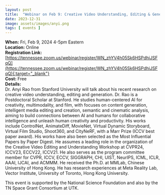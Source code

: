 ```yaml
---
layout: post
title:  "Webinar on Feb 9: Creative Video Understanding, Editing & Generation"
date: 2023-12-31
image: assets/images/anyi.png
tags: [ events ]
---
```



**When:** Fri, Feb 9, 2024 4-5pm Eastern   
**Location:** Online   
**Registration Link:** [https://tennessee.zoom.us/webinar/register/WN_zhYV4h05Sk6HSPdhiJSFqQ](https://tennessee.zoom.us/webinar/register/WN_zhYV4h05Sk6HSPdhiJSFqQ){:target="_blank"}     
**Cost:** Free  
**Details:**    
Dr. Anyi Rao from Stanford University will talk about his recent research on creative video understanding, editing and generation. Dr. Rao is a Postdoctoral Scholar at Stanford. He studies human-centered AI for creativity, multimodality, and film, with focuses on content generation, intelligent media editing and creation, semantic and cinematic analysis, aiming to build connections between AI and humans for collaborative intelligence and unleash human creativity and productivity. His works include ControlNet, AnimateDiff, MovieNet, Virtual Dynamic Storyboard, Virtual Film Studio, Shoot360, and CityNeRF, with a Marr Prize (ICCV best paper award). His works have also been selected as the Most Influential Papers by Paper Digest. He assumes a leading role in the organization of the Creative Video Editing and Understanding Workshop at CVPR24, ICCV23, ECCV22, ICCV21. He also serves as the program committee member for CVPR, ICCV, ECCV, SIGGRAPH, CHI, UIST, NeurIPS, ICML, ICLR, AAAI, IJCAI, and ACMMM. He received the Ph.D. at MMLab, Chinese University of Hong Kong. He has research experiences at Meta Reality Lab, Vector Institute, University of Toronto, Hong Kong University. 

This event is supported by the National Science Foundation and also by the TN Space Grant Consortium at UTK.
<br/>
<br/>
<br/>


